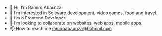 - 👋 Hi, I’m Ramiro Abaunza
- 👀 I’m interested in Software development, video games, food and travel.
- 🌱 I’m a Frontend Developer. 
- 💞️ I’m looking to collaborate on websites, web apps, mobile apps.
- 📫 How to reach me ramiroabaunza@hotmail.com

<!---
RABAUNZA/RABAUNZA is a ✨ special ✨ repository because its `README.md` (this file) appears on your GitHub profile.
You can click the Preview link to take a look at your changes.
--->
